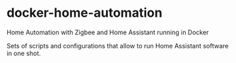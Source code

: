 # docker-home-automation
Home Automation with Zigbee and Home Assistant running in Docker

Sets of scripts and configurations that allow to run Home Assistant software in one shot.
